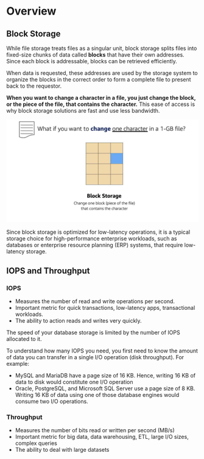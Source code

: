 # Overview

## Block Storage

While file storage treats files as a singular unit, block storage splits files into fixed-size chunks of data called **blocks** that have their own addresses. Since each block is addressable, blocks can be retrieved efficiently.

When data is requested, these addresses are used by the storage system to organize the blocks in the correct order to form a complete file to present back to the requestor.

**When you want to change a character in a file, you just change the block, or the piece of the file, that contains the character.** This ease of access is why block storage solutions are fast and use less bandwidth.

![](./images/block-storage.png)

Since block storage is optimized for low-latency operations, it is a typical storage choice for high-performance enterprise workloads, such as databases or enterprise resource planning (ERP) systems, that require low-latency storage.


## IOPS and Throughput

### IOPS

- Measures the number of read and write operations per second.
- Important metric for quick transactions, low-latency apps, transactional workloads.
- The ability to action reads and writes very quickly.

The speed of your database storage is limited by the number of IOPS allocated to it.

To understand how many IOPS you need, you first need to know the amount of data you can transfer in a single I/O operation (disk throughput). For example:
- MySQL and MariaDB have a page size of 16 KB. Hence, writing 16 KB of data to disk would constitute one I/O operation
- Oracle, PostgreSQL, and Microsoft SQL Server use a page size of 8 KB. Writing 16 KB of data using one of those database engines would consume two I/O operations.

### Throughput

- Measures the number of bits read or written per second (MB/s)
- Important metric for big data, data warehousing, ETL, large I/O sizes, complex queries
- The ability to deal with large datasets
